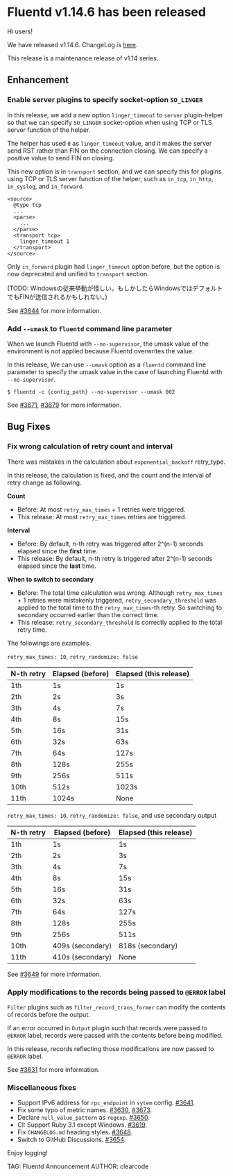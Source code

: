 # Fluentd v1.14.6 has been released

Hi users!

We have released v1.14.6. ChangeLog is [here](https://github.com/fluent/fluentd/blob/master/CHANGELOG.md#release-v1146---20220331).

This release is a maintenance release of v1.14 series.

## Enhancement

### Enable server plugins to specify socket-option `SO_LINGER`

In this release, we add a new option `linger_timeout` to `server` plugin-helper
so that we can specify `SO_LINGER` socket-option when using TCP or TLS server function of the helper.

The helper has used `0` as `linger_timeout` value, and it makes the server send RST
rather than FIN on the connection closing.
We can specify a positive value to send FIN on closing.

This new option is in `transport` section, and we can specify this for plugins
using TCP or TLS server function of the helper, such as `in_tcp`, `in_http`,
`in_syslog`, and `in_forward`. 

```
<source>
  @type tcp
  ...
  <parse>
    ...
  </parse>
  <transport tcp>
    linger_timeout 1
  </transport>
</source>
```

Only `in_forward` plugin had `linger_timeout` option before, but the option is now deprecated
and unified to `transport` section.

(TODO: Windowsの従来挙動が怪しい。もしかしたらWindowsではデフォルトでもFINが送信されるかもしれない。)

See [#3644](https://github.com/fluent/fluentd/pull/3644) for more information.

### Add `--umask` to `fluentd` command line parameter

When we launch Fluentd with `--no-supervisor`, the umask value of the environment
is not applied because Fluentd overwrites the value.

In this release, We can use `--umask` option as a `fluentd` command line parameter
to specify the umask value in the case of launching Fluentd with `--no-supervisor`.

```console
$ fluentd -c {config_path} --no-supervisor --umask 002
```

See [#3671](https://github.com/fluent/fluentd/pull/3671), [#3679](https://github.com/fluent/fluentd/pull/3679) for more information.

## Bug Fixes

### Fix wrong calculation of retry count and interval

There was mistakes in the calculation about `exponential_backoff` retry_type.

In this release, the calculation is fixed, and the count and the interval of
retry change as following.

**Count**

* Before: At most `retry_max_times` + 1 retries were triggered.
* This release: At most `retry_max_times` retries are triggered.

**Interval**

* Before: By default, n-th retry was triggered after 2^(n-1) seconds elapsed since the **first** time.
* This release: By default, n-th retry is triggered after 2^(n-1) seconds elapsed since the **last** time.

**When to switch to secondary**

* Before: The total time calculation was wrong. Although `retry_max_times` + 1 retries were mistakenly triggered,
  `retry_secondary_threshold` was applied to the total time to the `retry_max_times`-th retry. So switching to
  secondary occurred earlier than the correct time.
* This release: `retry_secondary_threshold` is correctly applied to the total retry time.

The followings are examples.

`retry_max_times: 10`, `retry_randomize: false`

| N-th retry | Elapsed (before) | Elapsed (this release) |
|------------|------------------|------------------------|
| 1th        | 1s               | 1s                     |
| 2th        | 2s               | 3s                     |
| 3th        | 4s               | 7s                     |
| 4th        | 8s               | 15s                    |
| 5th        | 16s              | 31s                    |
| 6th        | 32s              | 63s                    |
| 7th        | 64s              | 127s                   |
| 8th        | 128s             | 255s                   |
| 9th        | 256s             | 511s                   |
| 10th       | 512s             | 1023s                  |
| 11th       | 1024s            | None                   |

`retry_max_times: 10`, `retry_randomize: false`, and use secondary output

| N-th retry | Elapsed (before) | Elapsed (this release) |
|------------|------------------|------------------------|
| 1th        | 1s               | 1s                     |
| 2th        | 2s               | 3s                     |
| 3th        | 4s               | 7s                     |
| 4th        | 8s               | 15s                    |
| 5th        | 16s              | 31s                    |
| 6th        | 32s              | 63s                    |
| 7th        | 64s              | 127s                   |
| 8th        | 128s             | 255s                   |
| 9th        | 256s             | 511s                   |
| 10th       | 409s (secondary) | 818s (secondary)       |
| 11th       | 410s (secondary) | None                   |

See [#3649](https://github.com/fluent/fluentd/pull/3649) for more information.

### Apply modifications to the records being passed to `@ERROR` label

`Filter` plugins such as `filter_record_trans_former` can modify the contents of records
before the output.

If an error occurred in `Output` plugin such that records were passed to `@ERROR` label,
records were passed with the contents before being modified.

In this release, records reflecting those modifications are now passed to `@ERROR` label.

See [#3631](https://github.com/fluent/fluentd/pull/3631) for more information.

### Miscellaneous fixes

* Support IPv6 address for `rpc_endpoint` in `sytem` config. [#3641](https://github.com/fluent/fluentd/pull/3641).
* Fix some typo of metric names. [#3630](https://github.com/fluent/fluentd/pull/3630), [#3673](https://github.com/fluent/fluentd/pull/3673).
* Declare `null_value_pattern` as `regexp`. [#3650](https://github.com/fluent/fluentd/pull/3650).
* CI: Support Ruby 3.1 except Windows. [#3619](https://github.com/fluent/fluentd/pull/3619).
* Fix `CHANGELOG.md` heading styles. [#3648](https://github.com/fluent/fluentd/pull/3648).
* Switch to GitHub Discussions. [#3654](https://github.com/fluent/fluentd/pull/3654).

Enjoy logging!

TAG: Fluentd Announcement
AUTHOR: clearcode
